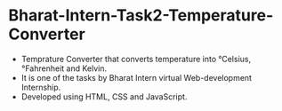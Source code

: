 # Bharat-Intern-Task2-Temperature-Converter
<ul>
  <li>Temprature Converter that converts temperature into °Celsius, °Fahrenheit and Kelvin.</li>
  <li>It is one of the tasks by Bharat Intern virtual Web-development Internship.</li>
  <li>Developed using HTML, CSS and JavaScript.</li>
</ul>
